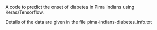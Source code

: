 A code to predict the onset of diabetes in Pima Indians using Keras/Tensorflow.

Details of the data are given in the file pima-indians-diabetes_info.txt